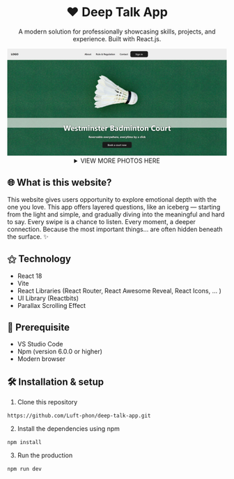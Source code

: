 <h1 align="center"> ❤️ Deep Talk App </h1>
<p align="center">A modern solution for professionally showcasing skills, projects, and experience. Built with React.js.</p>
 <img alt="Fav Icon Png" src="https://github.com/Luft-phon/badminton-system-frontend-customer/blob/main/badminton-management-system/photos/github-photos.jpg"/>

 <details>
   <summary align="center">VIEW MORE PHOTOS HERE</summary>
    <img alt="Fav Icon Png" src="https://github.com/Luft-phon/deep-talk-app/blob/main/src/photo/concept1.jpg" />
   <img alt="Fav Icon Png" src="https://github.com/Luft-phon/deep-talk-app/blob/main/src/photo/concept2.jpg"/>
   <img alt="Fav Icon Png" src="https://github.com/Luft-phon/deep-talk-app/blob/main/src/photo/concept3.jpg"/>
 </details>

## 🌐  What is this website?
This website gives users opportunity to explore emotional depth with the one you love. This app offers layered questions, like an iceberg — starting from the light and simple, and gradually diving into the meaningful and hard to say. Every swipe is a chance to listen. Every moment, a deeper connection. Because the most important things… are often hidden beneath the surface. ✨

## ⚝ Technology
- React 18
- Vite
- React Libraries (React Router, React Awesome Reveal, React Icons, ... )
- UI Library (Reactbits)
- Parallax Scrolling Effect

## 📌 Prerequisite
- VS Studio Code
- Npm (version 6.0.0 or higher)
- Modern browser

## 🛠 Installation & setup
1. Clone this repository
```
https://github.com/Luft-phon/deep-talk-app.git
```
2. Install the dependencies using npm
```
npm install
```
3. Run the production
```
npm run dev
```




